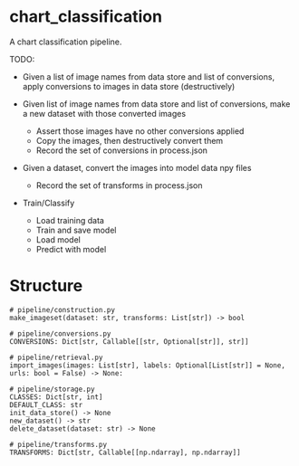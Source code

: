 # chart_classification

A chart classification pipeline.

TODO:
* Given a list of image names from data store and list of conversions, apply
  conversions to images in data store (destructively)
* Given list of image names from data store and list of conversions, make a new 
  dataset with those converted images
  * Assert those images have no other conversions applied
  * Copy the images, then destructively convert them
  * Record the set of conversions in process.json
* Given a dataset, convert the images into model data npy files
  * Record the set of transforms in process.json

* Train/Classify
  * Load training data
  * Train and save model
  * Load model
  * Predict with model



# Structure
```
# pipeline/construction.py
make_imageset(dataset: str, transforms: List[str]) -> bool

# pipeline/conversions.py
CONVERSIONS: Dict[str, Callable[[str, Optional[str]], str]]

# pipeline/retrieval.py
import_images(images: List[str], labels: Optional[List[str]] = None, urls: bool = False) -> None:

# pipeline/storage.py
CLASSES: Dict[str, int]
DEFAULT_CLASS: str
init_data_store() -> None
new_dataset() -> str
delete_dataset(dataset: str) -> None

# pipeline/transforms.py
TRANSFORMS: Dict[str, Callable[[np.ndarray], np.ndarray]]
```